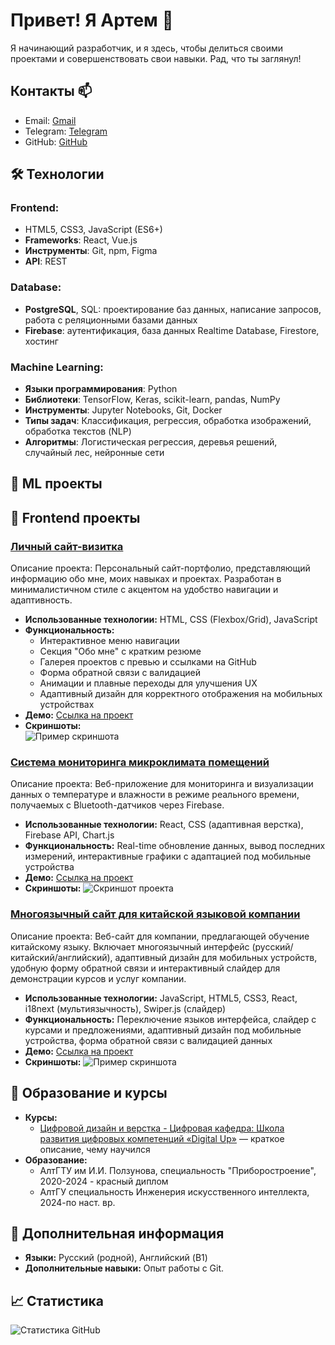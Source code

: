 # Привет! Я Артем 👋

Я начинающий разработчик, и я здесь, чтобы делиться своими проектами и совершенствовать свои навыки. Рад, что ты заглянул!

## Контакты 📫
- Email: [Gmail](mailto:volyncevichartem@gmail.com)
- Telegram: [Telegram](https://t.me/volynce)
- GitHub: [GitHub](https://github.com/Volynce)

## 🛠 Технологии

### **Frontend:**
- HTML5, CSS3, JavaScript (ES6+)
- **Frameworks**: React, Vue.js
- **Инструменты**: Git, npm, Figma
- **API**: REST

### **Database:**
- **PostgreSQL**, SQL: проектирование баз данных, написание запросов, работа с реляционными базами данных
- **Firebase**: аутентификация, база данных Realtime Database, Firestore, хостинг

### **Machine Learning:**
- **Языки программирования**: Python
- **Библиотеки**: TensorFlow, Keras, scikit-learn, pandas, NumPy
- **Инструменты**: Jupyter Notebooks, Git, Docker
- **Типы задач**: Классификация, регрессия, обработка изображений, обработка текстов (NLP)
- **Алгоритмы**: Логистическая регрессия, деревья решений, случайный лес, нейронные сети

## 📂 ML проекты 
## 📂 Frontend проекты 

### [Личный сайт-визитка](ссылка_на_репозиторий_или_демо)  
Описание проекта: Персональный сайт-портфолио, представляющий информацию обо мне, моих навыках и проектах. Разработан в минималистичном стиле с акцентом на удобство навигации и адаптивность.  
- **Использованные технологии:** HTML, CSS (Flexbox/Grid), JavaScript  
- **Функциональность:**  
  - Интерактивное меню навигации  
  - Секция "Обо мне" с кратким резюме  
  - Галерея проектов с превью и ссылками на GitHub  
  - Форма обратной связи с валидацией  
  - Анимации и плавные переходы для улучшения UX  
  - Адаптивный дизайн для корректного отображения на мобильных устройствах  
- **Демо:** [Ссылка на проект](ссылка_на_демо)  
- **Скриншоты:**  
    ![Пример скриншота](ссылка_на_изображение_проекта)

### [Система мониторинга микроклимата помещений](ссылка_на_репозиторий_или_демо)
Описание проекта: Веб-приложение для мониторинга и визуализации данных о температуре и влажности в режиме реального времени, получаемых с Bluetooth-датчиков через Firebase.
- **Использованные технологии:** React, CSS (адаптивная верстка), Firebase API, Chart.js
- **Функциональность:** Real-time обновление данных, вывод последних измерений, интерактивные графики с адаптацией под мобильные устройства
- **Демо:** [Ссылка на проект](ссылка_на_демо)
- **Скриншоты:**
    ![Скриншот проекта](ссылка_на_изображение_проекта)

### [Многоязычный сайт для китайской языковой компании](ссылка_на_репозиторий_или_демо)
Описание проекта: Веб-сайт для компании, предлагающей обучение китайскому языку. Включает многоязычный интерфейс (русский/китайский/английский), адаптивный дизайн для мобильных устройств, удобную форму обратной связи и интерактивный слайдер для демонстрации курсов и услуг компании.
- **Использованные технологии:** JavaScript, HTML5, CSS3, React, i18next (мультиязычность), Swiper.js (слайдер)
- **Функциональность:** Переключение языков интерфейса, слайдер с курсами и предложениями, адаптивный дизайн под мобильные устройства, форма обратной связи с валидацией данных
- **Демо:** [Ссылка на проект](ссылка_на_демо)
- **Скриншоты:**
    ![Пример скриншота](ссылка_на_изображение_проекта)

## 🌱 Образование и курсы

- **Курсы:**
    - [Цифровой дизайн и верстка - Цифровая кафедра: Школа развития цифровых компетенций «Digital Up»](ссылка) — краткое описание, чему научился
- **Образование:**
    - АлтГТУ им И.И. Ползунова, специальность "Приборостроение", 2020-2024 - красный диплом
    - АлтГУ специальность Инженерия искусственного интеллекта, 2024-по наст. вр.

## 🚀 Дополнительная информация

- **Языки:** Русский (родной), Английский (B1)
- **Дополнительные навыки:** Опыт работы с Git.

## 📈 Статистика

![Статистика GitHub](https://github-readme-stats.vercel.app/api?username=volynce&show_icons=true)

